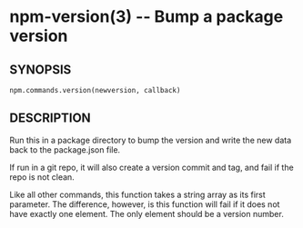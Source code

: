 npm-version(3) -- Bump a package version
========================================




<extoc></extoc>

## SYNOPSIS

    npm.commands.version(newversion, callback)

## DESCRIPTION

Run this in a package directory to bump the version and write the new
data back to the package.json file.

If run in a git repo, it will also create a version commit and tag, and
fail if the repo is not clean.

Like all other commands, this function takes a string array as its first
parameter. The difference, however, is this function will fail if it does
not have exactly one element. The only element should be a version number.
